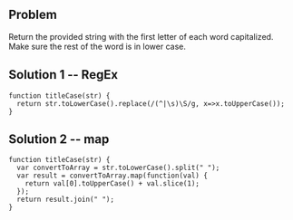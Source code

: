 ## Problem
Return the provided string with the first letter of each word capitalized. Make sure the rest of the word is in lower case.

## Solution 1 -- RegEx
```
function titleCase(str) {
  return str.toLowerCase().replace(/(^|\s)\S/g, x=>x.toUpperCase());
}
```
## Solution 2 -- map
```
function titleCase(str) {
  var convertToArray = str.toLowerCase().split(" ");
  var result = convertToArray.map(function(val) {
    return val[0].toUpperCase() + val.slice(1);
  });
  return result.join(" ");
}
```
